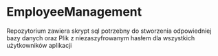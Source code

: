 # EmployeeManagement

Repozytorium zawiera skrypt sql potrzebny do stworzenia odpowiedniej bazy danych
oraz
Plik z niezaszyfrowanym hasłem dla wszystkich użytkowników aplikacji

